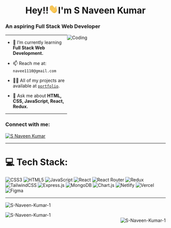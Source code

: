 <h1 align="center"> Hey!!<img src="https://raw.githubusercontent.com/ABSphreak/ABSphreak/master/gifs/Hi.gif" width="30px">I'm S Naveen Kumar</h1>
<h3 align="left">An aspiring Full Stack Web Developer</h3>
<img align="right" alt="Coding" height="310" width="310" src="https://img.freepik.com/free-vector/cute-man-working-laptop-cartoon-vector-icon-illustration-people-technology-icon-concept-isolated_138676-9123.jpg?w=740&t=st=1694844260~exp=1694844860~hmac=0ae4e7823f9b2e937192397f73945944e95cc18a97fa85be0d374402c40404f0">

<!-- <p align="left"> <a href="https://github.com/ryo-ma/github-profile-trophy"><img src="https://github-profile-trophy.vercel.app/?username=S-Naveen-Kumar-1" alt="S-Naveen-Kumar-1" /></a> </p> -->

<hr>


- 🌱 I’m currently learning **Full Stack Web Development.**

- 📫 Reach me at: `navee1110@gmail.com`

- 👨‍💻 All of my projects are available at <a href="https://s-naveen-kumar-1.github.io/" target="blank">`portfolio`</a>.

- 💬 Ask me about **HTML, CSS, JavaScript, React, Redux.**

<hr>

<h3 align="left">Connect with me:</h3>
<p align="left">
<a href="https://www.linkedin.com/in/s-naveen-kumar-17774312a/" target="blank"><img align="center" src="https://www.vectorlogo.zone/logos/linkedin/linkedin-tile.svg" alt="S Naveen Kumar" height="40" width="40" /></a>
</p>

<hr>

# 💻 Tech Stack:
![CSS3](https://img.shields.io/badge/css3-%231572B6.svg?style=for-the-badge&logo=css3&logoColor=white) 
![HTML5](https://img.shields.io/badge/html5-%23E34F26.svg?style=for-the-badge&logo=html5&logoColor=white)
![JavaScript](https://img.shields.io/badge/javascript-%23323330.svg?style=for-the-badge&logo=javascript&logoColor=%23F7DF1E) 
![React](https://img.shields.io/badge/react-%2320232a.svg?style=for-the-badge&logo=react&logoColor=%2361DAFB)
![React Router](https://img.shields.io/badge/React_Router-CA4245?style=for-the-badge&logo=react-router&logoColor=white) 
![Redux](https://img.shields.io/badge/redux-%23593d88.svg?style=for-the-badge&logo=redux&logoColor=white)
![TailwindCSS](https://img.shields.io/badge/tailwindcss-%2338B2AC.svg?style=for-the-badge&logo=tailwind-css&logoColor=white) 
![Express.js](https://img.shields.io/badge/express.js-%23404d59.svg?style=for-the-badge&logo=express&logoColor=%2361DAFB) 
![MongoDB](https://img.shields.io/badge/MongoDB-%234ea94b.svg?style=for-the-badge&logo=mongodb&logoColor=white)
![Chart.js](https://img.shields.io/badge/chart.js-F5788D.svg?style=for-the-badge&logo=chart.js&logoColor=white) 
![Netlify](https://img.shields.io/badge/netlify-%23000000.svg?style=for-the-badge&logo=netlify&logoColor=#00C7B7) 
![Vercel](https://img.shields.io/badge/vercel-%23000000.svg?style=for-the-badge&logo=vercel&logoColor=white) 
![Figma](https://img.shields.io/badge/figma-%23F24E1E.svg?style=for-the-badge&logo=figma&logoColor=white)
<hr>

<p align="left"> <img src="https://komarev.com/ghpvc/?username=S-Naveen-Kumar-1&label=Profile%20views&color=0e75b6&style=flat" alt="S-Naveen-Kumar-1" /> </p>

<p><img align="left" src="https://github-readme-stats-git-masterrstaa-rickstaa.vercel.app/api?username=S-Naveen-Kumar-1" alt="S-Naveen-Kumar-1" width="400"/></p>

<p>&nbsp;<img align="right" src="https://github-readme-stats.vercel.app/api/top-langs?username=S-Naveen-Kumar-1&layout=compact" alt="S-Naveen-Kumar-1" /></p>
